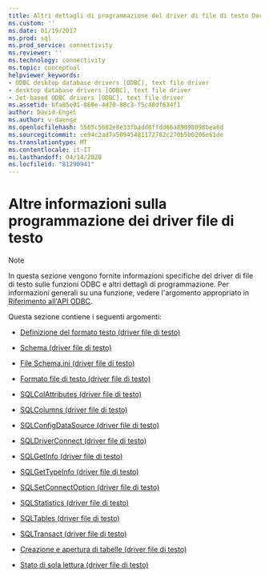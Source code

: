 ```yaml
---
title: Altri dettagli di programmazione del driver di file di testo Documenti Microsoft
ms.custom: ''
ms.date: 01/19/2017
ms.prod: sql
ms.prod_service: connectivity
ms.reviewer: ''
ms.technology: connectivity
ms.topic: conceptual
helpviewer_keywords:
- ODBC desktop database drivers [ODBC], text file driver
- desktop database drivers [ODBC], text file driver
- Jet-based ODBC drivers [ODBC], text file driver
ms.assetid: bfa85e91-060e-4d70-88c3-f5c48df634f1
author: David-Engel
ms.author: v-daenge
ms.openlocfilehash: 5565c5682e8e33fbadd6ffdd66a89098098bea6d
ms.sourcegitcommit: ce94c2ad7a50945481172782c270b5b0206e61de
ms.translationtype: MT
ms.contentlocale: it-IT
ms.lasthandoff: 04/14/2020
ms.locfileid: "81290941"
---
```

# <a name="other-text-file-driver-programming-details"></a>Altre informazioni sulla programmazione dei driver file di testo
> [!NOTE]  
>  In questa sezione vengono fornite informazioni specifiche del driver di file di testo sulle funzioni ODBC e altri dettagli di programmazione. Per informazioni generali su una funzione, vedere l'argomento appropriato in [Riferimento all'API ODBC](../../odbc/reference/syntax/odbc-api-reference.md).  
  
 Questa sezione contiene i seguenti argomenti:  
  
-   [Definizione del formato testo (driver file di testo)](../../odbc/microsoft/defining-text-format-text-file-driver.md)  
  
-   [Schema (driver file di testo)](../../odbc/microsoft/schema-text-file-driver.md)  
  
-   [File Schema.ini (driver file di testo)](../../odbc/microsoft/schema-ini-file-text-file-driver.md)  
  
-   [Formato file di testo (driver file di testo)](../../odbc/microsoft/text-file-format-text-file-driver.md)  
  
-   [SQLColAttributes (driver file di testo)](../../odbc/microsoft/sqlcolattributes-text-file-driver.md)  
  
-   [SQLColumns (driver file di testo)](../../odbc/microsoft/sqlcolumns-text-file-driver.md)  
  
-   [SQLConfigDataSource (driver file di testo)](../../odbc/microsoft/sqlconfigdatasource-text-file-driver.md)  
  
-   [SQLDriverConnect (driver file di testo)](../../odbc/microsoft/sqldriverconnect-text-file-driver.md)  
  
-   [SQLGetInfo (driver file di testo)](../../odbc/microsoft/sqlgetinfo-text-file-driver.md)  
  
-   [SQLGetTypeInfo (driver file di testo)](../../odbc/microsoft/sqlgettypeinfo-text-file-driver.md)  
  
-   [SQLSetConnectOption (driver file di testo)](../../odbc/microsoft/sqlsetconnectoption-text-file-driver.md)  
  
-   [SQLStatistics (driver file di testo)](../../odbc/microsoft/sqlstatistics-text-file-driver.md)  
  
-   [SQLTables (driver file di testo)](../../odbc/microsoft/sqltables-text-file-driver.md)  
  
-   [SQLTransact (driver file di testo)](../../odbc/microsoft/sqltransact-text-file-driver.md)  
  
-   [Creazione e apertura di tabelle (driver file di testo)](../../odbc/microsoft/creating-and-opening-tables-text-file-driver.md)  
  
-   [Stato di sola lettura (driver file di testo)](../../odbc/microsoft/read-only-status-text-file-driver.md)
